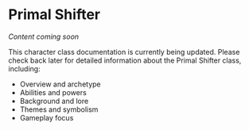 # Primal Shifter

*Content coming soon*

This character class documentation is currently being updated. Please check back later for detailed information about the Primal Shifter class, including:

- Overview and archetype
- Abilities and powers
- Background and lore
- Themes and symbolism
- Gameplay focus
